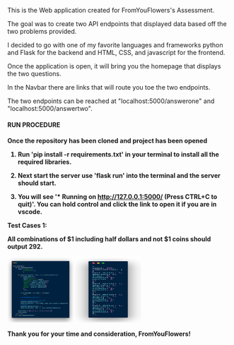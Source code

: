 This is the Web application created for FromYouFlowers's Assessment.

The goal was to create two API endpoints that displayed data based off the two problems provided.

I decided to go with one of my favorite languages and frameworks python and Flask for the backend and HTML, CSS, and javascript for the frontend.

Once the application is open, it will bring you the homepage that displays the two questions.  

In the Navbar there are links that will route you toe the two endpoints.

The two endpoints can be reached at "localhost:5000/answerone" and "localhost:5000/answertwo".



<h4>RUN PROCEDURE<h4>

Once the repository has been cloned and project has been opened

1) Run <strong>'pip install -r requirements.txt'</strong> in your terminal to install all the required libraries.

2) Next start the server use <strong>'flask run'</strong> into the terminal and the server should start.

2) You will see '* Running on http://127.0.0.1:5000/ (Press CTRL+C to quit)'.  You can hold control and click the link to open it if you are in vscode.


Test Cases 1:

All combinations of $1 including half dollars and not $1 coins should output 292.
<p>
<img src="/app/static/img/TestCase1_Input.png" width="150" height="150">    

<img src="/app/static/img/TestCase1_Output.png" width="150" height="150">     








Thank you for your time and consideration, FromYouFlowers!
